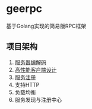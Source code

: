 # geerpc
基于Golang实现的简易版RPC框架

## 项目架构
1. <a href="https://github.com/LewyHua/geerpc/blob/main/doc/%E6%9C%8D%E5%8A%A1%E7%AB%AF%E7%BC%96%E8%A7%A3%E7%A0%81.md">服务器编解码</a>
2. <a href="https://github.com/LewyHua/geerpc/blob/main/doc/%E9%AB%98%E6%80%A7%E8%83%BD%E5%AE%A2%E6%88%B7%E7%AB%AF%E8%AE%BE%E8%AE%A1.md">高性能客户端设计</a>
3. <a href="https://github.com/LewyHua/geerpc/blob/main/doc/%E6%9C%8D%E5%8A%A1%E6%B3%A8%E5%86%8C.md">服务注册</a>
4. 支持HTTP
5. 负载均衡
6. 服务发现与注册中心